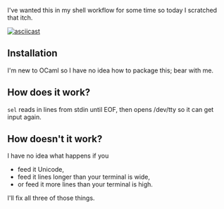 I've wanted this in my shell workflow for some time so today I scratched that itch.

[![asciicast](https://asciinema.org/a/D26FWkEgjqrUjnGPqxN0t3om8.png)](https://asciinema.org/a/D26FWkEgjqrUjnGPqxN0t3om8)

## Installation

I'm new to OCaml so I have no idea how to package this; bear with me.

## How does it work?

`sel` reads in lines from stdin until EOF, then opens /dev/tty so it can get input again.

## How doesn't it work?

I have no idea what happens if you
- feed it Unicode,
- feed it lines longer than your terminal is wide,
- or feed it more lines than your terminal is high.

I'll fix all three of those things.
